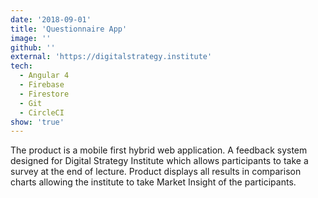```yaml
---
date: '2018-09-01'
title: 'Questionnaire App'
image: ''
github: ''
external: 'https://digitalstrategy.institute'
tech:
  - Angular 4
  - Firebase
  - Firestore
  - Git
  - CircleCI
show: 'true'
---
```


The product is a mobile first hybrid web application. A feedback system designed for Digital Strategy Institute which allows participants to take a survey at the end of lecture. Product displays all results in comparison charts allowing the institute to take Market Insight of the participants.
